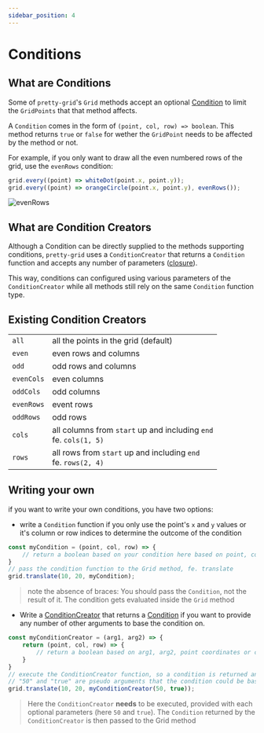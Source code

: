 ```yaml
---
sidebar_position: 4
---
```


# Conditions

## What are Conditions
Some of `pretty-grid`'s `Grid` methods accept an optional [Condition](https://github.com/VadimGouskov/pretty-grid/blob/02c94cb0187fa8ef08ac96849c9edb3ecb4f0b38/src/conditions.ts#L3) to limit the `GridPoints` that that method affects. 

A `Condition` comes in the form of `(point, col, row) => boolean`. This method returns `true` or `false` for wether the `GridPoint` needs to be affected by the method or not. 

For example, if you only want to draw all the even numbered rows of the grid, use the `evenRows` condition:

```js
grid.every((point) => whiteDot(point.x, point.y));
grid.every((point) => orangeCircle(point.x, point.y), evenRows());
```

![evenRows](/conditions-evenRows-3.png)

## What are Condition Creators

Although a Condition can be directly supplied to the methods supporting conditions, `pretty-grid` uses a `ConditionCreator` that returns a `Condition` function and accepts any number of parameters ([closure](https://developer.mozilla.org/en-US/docs/Web/JavaScript/Closures)). 

This way, conditions can configured using various parameters of the `ConditionCreator` while all methods still rely on the same `Condition` function type.

## Existing Condition Creators

|||
|---|---|
|`all`| all the points in the grid (default)|
|`even`| even rows and columns |
|`odd`| odd rows and columns |
|`evenCols`| even columns |
|`oddCols`| odd columns|
|`evenRows`| event rows|
|`oddRows`| odd rows|
|`cols`| all columns from `start` up and including `end` <br/> fe. `cols(1, 5)`|
|`rows`| all rows from `start` up and including `end` <br/> fe. `rows(2, 4)`|


## Writing your own

if you want to write your own conditions, you have two options:

- write a `Condition` function if you only use the point's `x` and `y` values or it's column or row indices to determine the outcome of the condition

```js
const myCondition = (point, col, row) => {
    // return a boolean based on your condition here based on point, col and/or row
}
// pass the condition function to the Grid method, fe. translate
grid.translate(10, 20, myCondition);
```

> note the absence of braces: You should pass the `Condition`, not the result of it. The condition gets evaluated inside the `Grid` method

- Write a [ConditionCreator](https://github.com/VadimGouskov/pretty-grid/blob/02c94cb0187fa8ef08ac96849c9edb3ecb4f0b38/src/conditions.ts#L5) that returns a [Condition](https://github.com/VadimGouskov/pretty-grid/blob/02c94cb0187fa8ef08ac96849c9edb3ecb4f0b38/src/conditions.ts#L3) if you want to provide any number of other arguments to base the condition on.

```js
const myConditionCreator = (arg1, arg2) => {
    return (point, col, row) => {
        // return a boolean based on arg1, arg2, point coordinates or col/row indices.
    }
}
// execute the ConditionCreator function, so a condition is returned and pass it to a Grid method, 
// "50" and "true" are pseudo arguments that the condition could be based on
grid.translate(10, 20, myConditionCreator(50, true));

```

> Here the `ConditionCreator` __needs__ to be executed, provided with each optional parameters (here `50` and `true`). The `Condition` returned by the `ConditionCreator` is then passed to the Grid method
